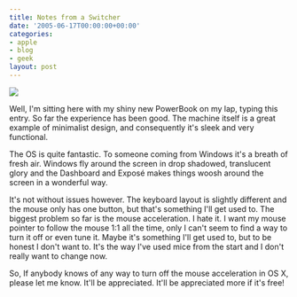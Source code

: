```yaml
---
title: Notes from a Switcher
date: '2005-06-17T00:00:00+00:00'
categories:
- apple
- blog
- geek
layout: post
---
```


<img src="/images/powerbook.png" class="left" />

Well, I'm sitting here with my shiny new PowerBook on my lap, typing this entry.  So far the experience has been good.  The machine itself is a great example of minimalist design, and consequently it's sleek and very functional.

<!--more-->

The OS is quite fantastic.  To someone coming from Windows it's a breath of fresh air.  Windows fly around the screen in drop shadowed, translucent glory and the Dashboard and Exposé makes things woosh around the screen in a wonderful way.

It's not without issues however.  The keyboard layout is slightly different and the mouse only has one button, but that's something I'll get used to.  The biggest problem so far is the mouse acceleration.  I hate it.  I want my mouse pointer to follow the mouse 1:1 all the time, only I can't seem to find a way to turn it off or even tune it.  Maybe it's something I'll get used to, but to be honest I don't want to.  It's the way I've used mice from the start and I don't really want to change now.

So, If anybody knows of any way to turn off the mouse acceleration in OS X, please let me know.  It'll be appreciated.  It'll be appreciated more if it's free!





